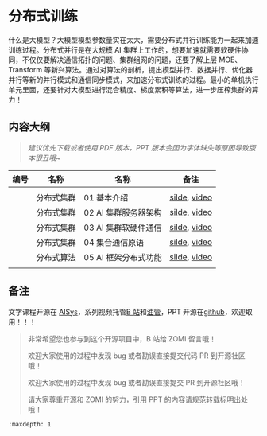 # 分布式训练

什么是大模型？大模型模型参数量实在太大，需要分布式并行训练能力一起来加速训练过程。分布式并行是在大规模 AI 集群上工作的，想要加速就需要软硬件协同，不仅仅要解决通信拓扑的问题、集群组网的问题，还要了解上层 MOE、Transform 等新兴算法。通过对算法的剖析，提出模型并行、数据并行、优化器并行等新的并行模式和通信同步模式，来加速分布式训练的过程。最小的单机执行单元里面，还要针对大模型进行混合精度、梯度累积等算法，进一步压榨集群的算力！

## 内容大纲

> *建议优先下载或者使用 PDF 版本，PPT 版本会因为字体缺失等原因导致版本很丑哦~*

| 编号  | 名称    | 名称                | 备注                                                                                       |
| --- | ----- | ----------------- | ---------------------------------------------------------------------------------------- |
|     |       |                   |                                                                                          |
|     | 分布式集群 | 01 基本介绍           | [silde](./01.introduction.pdf), [video](https://www.bilibili.com/video/BV1ge411L7mi/)   |
|     | 分布式集群 | 02 AI 集群服务器架构      | [silde](./02.architecture.pdf), [video](https://www.bilibili.com/video/BV1fg41187rc/)   |
|     | 分布式集群 | 03 AI 集群软硬件通信      | [silde](./03.communication.pdf), [video](https://www.bilibili.com/video/BV14P4y1S7u4/)  |
|     | 分布式集群 | 04 集合通信原语         | [silde](./04.primitive.pdf), [video](https://www.bilibili.com/video/BV1te4y1e7vz/)      |
|     | 分布式算法 | 05 AI 框架分布式功能      | [silde](./05.system.pdf), [video](https://www.bilibili.com/video/BV1n8411s7f3/)         |
|     |       |                   |                                                                                          |

## 备注

文字课程开源在 [AISys](https://chenzomi12.github.io/)，系列视频托管[B 站](https://space.bilibili.com/517221395)和[油管](https://www.youtube.com/@ZOMI666/videos)，PPT 开源在[github](https://github.com/chenzomi12/AISystem)，欢迎取用！！！

> 非常希望您也参与到这个开源项目中，B 站给 ZOMI 留言哦！
> 
> 欢迎大家使用的过程中发现 bug 或者勘误直接提交代码 PR 到开源社区哦！
>
> 欢迎大家使用的过程中发现 bug 或者勘误直接提交 PR 到开源社区哦！
>
> 请大家尊重开源和 ZOMI 的努力，引用 PPT 的内容请规范转载标明出处哦！
```{toctree}
:maxdepth: 1

```